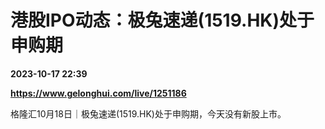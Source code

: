 # 港股IPO动态：极兔速递(1519.HK)处于申购期

**2023-10-17 22:39**

**https://www.gelonghui.com/live/1251186**

格隆汇10月18日｜极兔速递(1519.HK)处于申购期，今天没有新股上市。